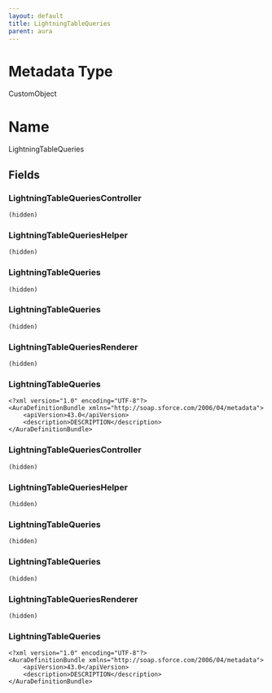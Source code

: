```yaml
---
layout: default
title: LightningTableQueries
parent: aura
---
```

# Metadata Type
CustomObject

# Name
LightningTableQueries
## Fields
### LightningTableQueriesController

```
(hidden)
```
### LightningTableQueriesHelper

```
(hidden)
```
### LightningTableQueries

```
(hidden)
```
### LightningTableQueries

```
(hidden)
```
### LightningTableQueriesRenderer

```
(hidden)
```
### LightningTableQueries

```
<?xml version="1.0" encoding="UTF-8"?>
<AuraDefinitionBundle xmlns="http://soap.sforce.com/2006/04/metadata">
    <apiVersion>43.0</apiVersion>
    <description>DESCRIPTION</description>
</AuraDefinitionBundle>
```
### LightningTableQueriesController

```
(hidden)
```
### LightningTableQueriesHelper

```
(hidden)
```
### LightningTableQueries

```
(hidden)
```
### LightningTableQueries

```
(hidden)
```
### LightningTableQueriesRenderer

```
(hidden)
```
### LightningTableQueries

```
<?xml version="1.0" encoding="UTF-8"?>
<AuraDefinitionBundle xmlns="http://soap.sforce.com/2006/04/metadata">
    <apiVersion>43.0</apiVersion>
    <description>DESCRIPTION</description>
</AuraDefinitionBundle>
```
